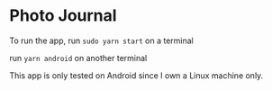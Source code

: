 # Photo Journal

To run the app,
run `sudo yarn start` on a terminal

run `yarn android` on another terminal

This app is only tested on Android since I own a Linux machine only.
